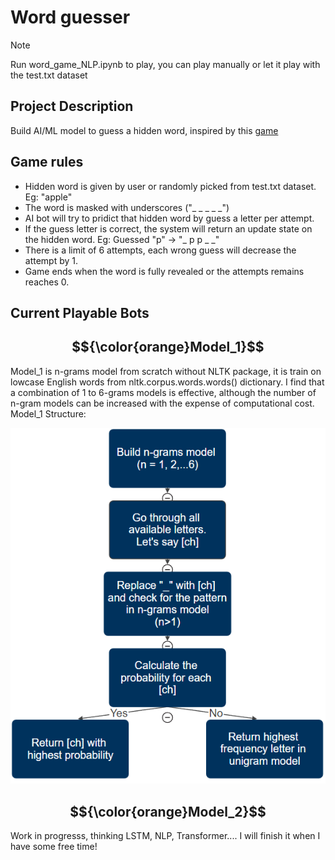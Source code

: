 # Word guesser
>[!NOTE]
>Run word_game_NLP.ipynb to play, you can play manually or let it play with the test.txt dataset

## Project Description
Build AI/ML model to guess a hidden word, inspired by this [game](https://en.wikipedia.org/wiki/Hangman_(game))

## Game rules
* Hidden word is given by user or randomly picked from test.txt dataset. Eg: "apple"
* The word is masked with underscores ("_ _ _ _ _")
* AI bot will try to pridict that hidden word by guess a letter per attempt.
* If the guess letter is correct, the system will return an update state on the hidden word. Eg: Guessed "p" -> "_ p p _ _"
* There is a limit of 6 attempts, each wrong guess will decrease the attempt by 1.
* Game ends when the word is fully revealed or the attempts remains reaches 0.

## Current Playable Bots
## $${\color{orange}Model_1}$$
Model_1 is n-grams model from scratch without NLTK package, it is train on lowcase English words from nltk.corpus.words.words() dictionary.
I find that a combination of 1 to 6-grams models is effective, although the number of n-gram models can be increased with the expense of computational cost.
Model_1 Structure:
<p align="center">
<img src="https://github.com/btrungvo/word-game-NLP/blob/main/Model_1">
</p>

## $${\color{orange}Model_2}$$
Work in progresss, thinking LSTM, NLP, Transformer.... I will finish it when I have some free time!
